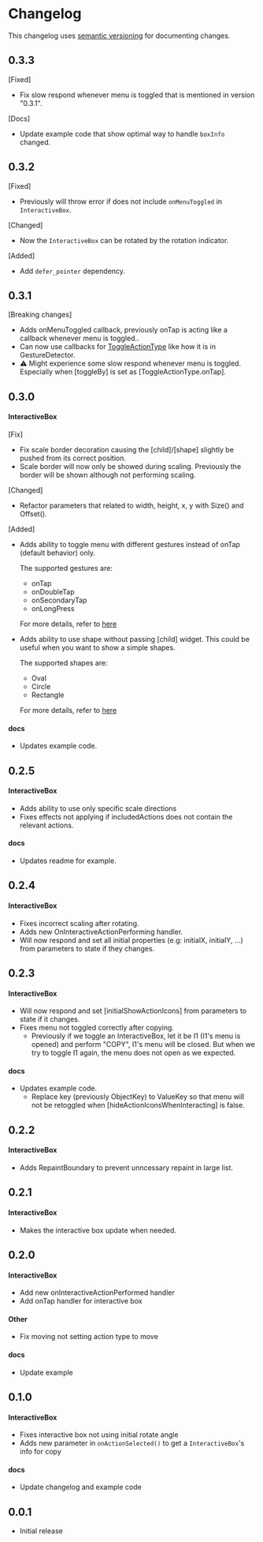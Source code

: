 # Changelog
This changelog uses [semantic versioning](https://semver.org) for documenting changes. 

## 0.3.3
[Fixed]
- Fix slow respond whenever menu is toggled that is mentioned in version "0.3.1".

[Docs]
- Update example code that show optimal way to handle `boxInfo` changed.

## 0.3.2
[Fixed]
- Previously will throw error if does not include `onMenuToggled` in `InteractiveBox`.

[Changed]
- Now the `InteractiveBox` can be rotated by the rotation indicator.

[Added]
- Add `defer_pointer` dependency. 


## 0.3.1
[Breaking changes]
- Adds onMenuToggled callback, previously onTap is acting like a callback whenever menu is toggled.. 
- Can now use callbacks for [ToggleActionType](lib/src/enums/toggle_action_type.enum.dart) like how it is in GestureDetector.
- ⚠️ Might experience some slow respond whenever menu is toggled. Especially when [toggleBy] is set as [ToggleActionType.onTap].

## 0.3.0
#### InteractiveBox
[Fix]
- Fix scale border decoration causing the [child]/[shape] slightly be pushed from its correct position.
- Scale border will now only be showed during scaling. Previously the border will be shown although not performing scaling.

[Changed]
- Refactor parameters that related to width, height, x, y with Size() and Offset().

[Added]
- Adds ability to toggle menu with different gestures instead of onTap (default behavior) only. 

    The supported gestures are:
    - onTap
    - onDoubleTap
    - onSecondaryTap
    - onLongPress

    For more details, refer to [here](lib/src/enums/toggle_action_type.enum.dart)

- Adds ability to use shape without passing [child] widget. This could be useful when you want to show a simple shapes.

    The supported shapes are:
    - Oval
    - Circle
    - Rectangle

    For more details, refer to [here](lib/src/enums/shape_enum.dart)
#### docs
- Updates example code.

## 0.2.5
#### InteractiveBox 
- Adds ability to use only specific scale directions
- Fixes effects not applying if includedActions does not contain the relevant actions.

#### docs
- Updates readme for example.

## 0.2.4
#### InteractiveBox 
- Fixes incorrect scaling after rotating.
- Adds new OnInteractiveActionPerforming handler.
- Will now respond and set all initial properties (e.g: initialX, initialY, ...) from parameters to state if they changes.

## 0.2.3
#### InteractiveBox 
- Will now respond and set [initialShowActionIcons] from parameters to state if it changes.
- Fixes menu not toggled correctly after copying.   
    - Previously if we toggle an InteractiveBox, let it be I1 (I1's menu is opened) and perform "COPY", I1's menu will be closed. But when we try to toggle I1 again, the menu does not open as we expected.
#### docs
- Updates example code.
    -  Replace key (previously ObjectKey) to ValueKey so that menu will not be retoggled when [hideActionIconsWhenInteracting] is false.

## 0.2.2
#### InteractiveBox 
- Adds RepaintBoundary to prevent unncessary repaint in large list.

## 0.2.1
#### InteractiveBox 
- Makes the interactive box update when needed.

## 0.2.0
#### InteractiveBox 
- Add new onInteractiveActionPerformed handler
- Add onTap handler for interactive box

#### Other
- Fix moving not setting action type to move

#### docs
- Update example

## 0.1.0
#### InteractiveBox 
- Fixes interactive box not using initial rotate angle
- Adds new parameter in ```onActionSelected()``` to get a ``InteractiveBox``'s info for copy

#### docs
- Update changelog and example code

## 0.0.1

- Initial release
